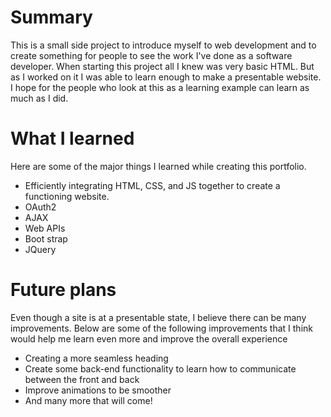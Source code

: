 
# Summary
This is a small side project to introduce myself to web development and to create something for people to see the work I've done as a software developer. When starting this project all I knew was very basic HTML. But as I worked on it I was able to learn enough to make a presentable website. I hope for the people who look at this as a learning example can learn as much as I did.

# What I learned
Here are some of the major things I learned while creating this portfolio.

* Efficiently integrating HTML, CSS, and JS together to create a functioning website.
* OAuth2
* AJAX
* Web APIs
* Boot strap
* JQuery

# Future plans
Even though a site is at a presentable state, I believe there can be many improvements. Below are some of the following improvements that I think would help me learn even more and improve the overall experience

* Creating a more seamless heading
* Create some back-end functionality to learn how to communicate between the front and back
* Improve animations to be smoother 
* And many more that will come!
